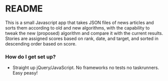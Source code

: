 # README #

This is a small Javascript app that takes JSON files of news articles and sorts them according to old and new algorithms, with the capability to tweak the new (proposed) algorithm and compare it with the current results. Stories are assigned scores based on rank, date, and target, and sorted in descending order based on score.


### How do I get set up? ###

* Straight up jQuery/JavaScript. No frameworks no tests no taskrunners. Easy peasy!


